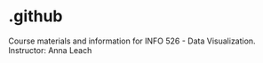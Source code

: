 # .github
Course materials and information for INFO 526 - Data Visualization.  Instructor: Anna Leach
